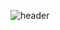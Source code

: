 

![header](https://capsule-render.vercel.app/api?type=waving&color=timeGradient&height=200&text=✨%20pkm-master%20GitHub%20✨&fontSize=50&fontAlignY=30&fontAlign=63&stroke=000000&strokeWidth=3)


